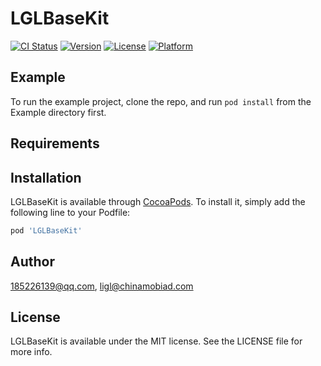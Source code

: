 # LGLBaseKit

[![CI Status](https://img.shields.io/travis/185226139@qq.com/LGLBaseKit.svg?style=flat)](https://travis-ci.org/185226139@qq.com/LGLBaseKit)
[![Version](https://img.shields.io/cocoapods/v/LGLBaseKit.svg?style=flat)](https://cocoapods.org/pods/LGLBaseKit)
[![License](https://img.shields.io/cocoapods/l/LGLBaseKit.svg?style=flat)](https://cocoapods.org/pods/LGLBaseKit)
[![Platform](https://img.shields.io/cocoapods/p/LGLBaseKit.svg?style=flat)](https://cocoapods.org/pods/LGLBaseKit)

## Example

To run the example project, clone the repo, and run `pod install` from the Example directory first.

## Requirements

## Installation

LGLBaseKit is available through [CocoaPods](https://cocoapods.org). To install
it, simply add the following line to your Podfile:

```ruby
pod 'LGLBaseKit'
```

## Author

185226139@qq.com, ligl@chinamobiad.com

## License

LGLBaseKit is available under the MIT license. See the LICENSE file for more info.
